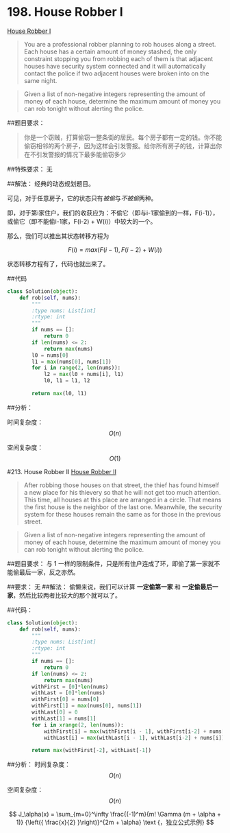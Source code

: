 # 198. House Robber I

[House Robber I](https://leetcode.com/problems/house-robber/)

>You are a professional robber planning to rob houses along a street. Each house has a certain amount of money stashed, the only constraint stopping you from robbing each of them is that adjacent houses have security system connected and it will automatically contact the police if two adjacent houses were broken into on the same night.

>Given a list of non-negative integers representing the amount of money of each house, determine the maximum amount of money you can rob tonight without alerting the police.

##题目要求：

>你是一个窃贼，打算偷窃一整条街的居民。每个房子都有一定的钱。你不能偷窃相邻的两个房子，因为这样会引发警报。给你所有房子的钱，计算出你在不引发警报的情况下最多能偷窃多少

##特殊要求：
无

##解法：
经典的动态规划题目。

可见，对于任意房子，它的状态只有*被偷*与*不被偷*两种。

即，对于第i家住户，我们的收获应为：不偷它（即与i-1家偷到的一样，F(i-1)），或偷它（即不能偷i-1家，F(i-2) + W(i)）中较大的一个。

那么，我们可以推出其状态转移方程为


$$F(i) = max(F(i-1), F(i - 2) + W(i))$$

状态转移方程有了，代码也就出来了。

##代码

```python
class Solution(object):
    def rob(self, nums):
        """
        :type nums: List[int]
        :rtype: int
        """
        if nums == []:
            return 0
        if len(nums) <= 2:
            return max(nums)
        l0 = nums[0]
        l1 = max(nums[0], nums[1])
        for i in range(2, len(nums)):
            l2 = max(l0 + nums[i], l1)
            l0, l1 = l1, l2
            
        return max(l0, l1)

```

##分析：

时间复杂度： $$O(n)$$

空间复杂度： $$O(1)$$

#213. House Robber II
[House Robber II](https://leetcode.com/problems/house-robber-II/)


>After robbing those houses on that street, the thief has found himself a new place for his thievery so that he will not get too much attention. This time, all houses at this place are arranged in a circle. That means the first house is the neighbor of the last one. Meanwhile, the security system for these houses remain the same as for those in the previous street.

>Given a list of non-negative integers representing the amount of money of each house, determine the maximum amount of money you can rob tonight without alerting the police.

##题目要求：
与 1 一样的限制条件，只是所有住户连成了环，即偷了第一家就不能偷最后一家，反之亦然。

##要求：
无
##解法：
偷懒来说，我们可以计算 **一定偷第一家** 和 **一定偷最后一家**，然后比较两者比较大的那个就可以了。

##代码：
```python
class Solution(object):
    def rob(self, nums):
        """
        :type nums: List[int]
        :rtype: int
        """
        if nums == []:
            return 0
        if len(nums) <= 2:
            return max(nums)
        withFirst = [0]*len(nums)
        withLast = [0]*len(nums)
        withFirst[0] = nums[0]
        withFirst[1] = max(nums[0], nums[1])
        withLast[0] = 0
        withLast[1] = nums[1]
        for i in xrange(2, len(nums)):
            withFirst[i] = max(withFirst[i - 1], withFirst[i-2] + nums[i])
            withLast[i] = max(withLast[i - 1], withLast[i-2] + nums[i])
        
        return max(withFirst[-2], withLast[-1])
```
##分析：
时间复杂度：  $$O(n)$$

空间复杂度：  $$O(n)$$



$$ J_\alpha(x) = \sum_{m=0}^\infty \frac{(-1)^m}{m! \Gamma (m + \alpha + 1)} {\left({ \frac{x}{2} }\right)}^{2m + \alpha} \text {，独立公式示例} $$
